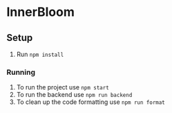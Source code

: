 # InnerBloom

## Setup

1. Run `npm install`

### Running

1. To run the project use `npm start`
2. To run the backend use `npm run backend`
2. To clean up the code formatting use `npm run format`
